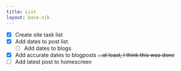 ```yaml
---
title: List
layout: base.njk
---
```


- [X] Create site task list
- [X] Add dates to post list
    - [ ] Add dates to blogs
- [X] Add accurate dates to blogposts ~~...at least, I think this was done~~
- [ ] Add latest post to homescreen